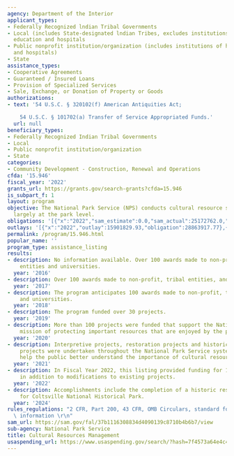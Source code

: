 ```yaml
---
agency: Department of the Interior
applicant_types:
- Federally Recognized lndian Tribal Governments
- Local (includes State-designated lndian Tribes, excludes institutions of higher
  education and hospitals
- Public nonprofit institution/organization (includes institutions of higher education
  and hospitals)
- State
assistance_types:
- Cooperative Agreements
- Guaranteed / Insured Loans
- Provision of Specialized Services
- Sale, Exchange, or Donation of Property or Goods
authorizations:
- text: '54 U.S.C. § 320102(f) American Antiquities Act;

    54 U.S.C. § 101702(a) Transfer of Service Appropriated Funds.'
  url: null
beneficiary_types:
- Federally Recognized Indian Tribal Governments
- Local
- Public nonprofit institution/organization
- State
categories:
- Community Development - Construction, Renewal and Operations
cfda: '15.946'
fiscal_year: '2022'
grants_url: https://grants.gov/search-grants?cfda=15.946
is_subpart_f: 1
layout: program
objective: The National Park Service (NPS) conducts cultural resource stewardship
  largely at the park level.
obligations: '[{"x":"2022","sam_estimate":0.0,"sam_actual":25172762.0,"usa_spending_actual":25172761.75},{"x":"2023","sam_estimate":0.0,"sam_actual":28062334.0,"usa_spending_actual":28062333.93},{"x":"2024","sam_estimate":15585031.0,"sam_actual":0.0,"usa_spending_actual":31645604.63}]'
outlays: '[{"x":"2022","outlay":15901829.93,"obligation":28863917.77},{"x":"2023","outlay":13204312.93,"obligation":23506743.44},{"x":"2024","outlay":11626248.47,"obligation":23930649.75}]'
permalink: /program/15.946.html
popular_name: ''
program_type: assistance_listing
results:
- description: No information available. Over 100 awards made to non-profit, tribal
    entities and universities.
  year: '2016'
- description: Over 100 awards made to non-profit, tribal entities, and universities
  year: '2017'
- description: The program anticipates 100 awards made to non-profit, tribal entities,
    and universities.
  year: '2018'
- description: The program funded over 30 projects.
  year: '2019'
- description: More than 100 projects were funded that support the National Park Service
    mission of protecting important resources that are enjoyed by the public.
  year: '2020'
- description: Interpretive projects, restoration projects and historical cataloging
    projects were undertaken throughout the National Park Service system. The projects
    help the public better understand the importance of cultural resources.
  year: '2021'
- description: In Fiscal Year 2022, this listing provided funding for 100 new projects
    in addition to modifications to existing projects.
  year: '2022'
- description: Accomplishments include the completion of a historic resource study
    for Coltsville National Historical Park.
  year: '2024'
rules_regulations: "2 CFR, Part 200, 43 CFR, OMB Circulars, standard forms, and program\
  \ information \r\n"
sam_url: https://sam.gov/fal/37b1116308834d4090139c8710b4b6b7/view
sub-agency: National Park Service
title: Cultural Resources Management
usaspending_url: https://www.usaspending.gov/search/?hash=7f4573a64e4c49811777f27de5d48a08
---
```


